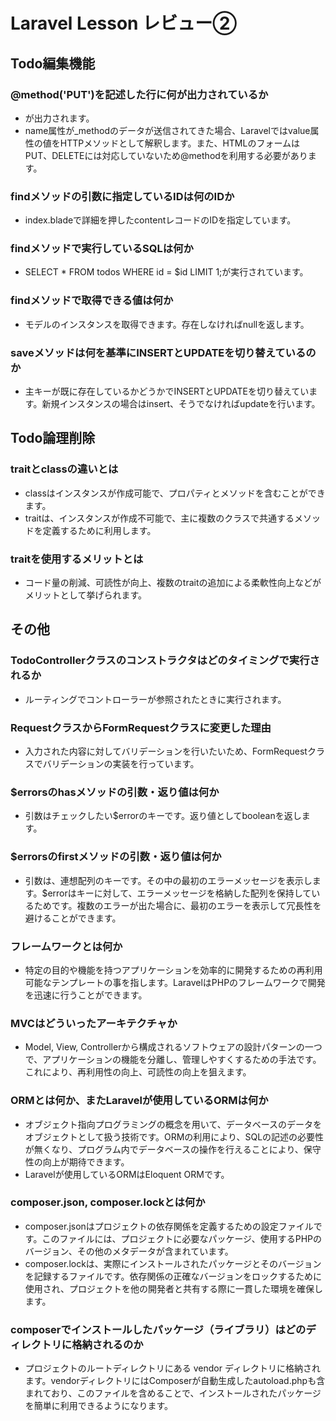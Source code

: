 # Laravel Lesson レビュー②

## Todo編集機能

### @method('PUT')を記述した行に何が出力されているか
* <input type="hidden" name="_method" value="PUT">が出力されます。
* name属性が_methodのデータが送信されてきた場合、Laravelではvalue属性の値をHTTPメソッドとして解釈します。また、HTMLのフォームはPUT、DELETEには対応していないため@methodを利用する必要があります。
### findメソッドの引数に指定しているIDは何のIDか
* index.bladeで詳細を押したcontentレコードのIDを指定しています。
### findメソッドで実行しているSQLは何か
* SELECT * FROM todos WHERE id = $id LIMIT 1;が実行されています。
### findメソッドで取得できる値は何か
* モデルのインスタンスを取得できます。存在しなければnullを返します。
### saveメソッドは何を基準にINSERTとUPDATEを切り替えているのか
* 主キーが既に存在しているかどうかでINSERTとUPDATEを切り替えています。新規インスタンスの場合はinsert、そうでなければupdateを行います。
## Todo論理削除

### traitとclassの違いとは
* classはインスタンスが作成可能で、プロパティとメソッドを含むことができます。
* traitは、インスタンスが作成不可能で、主に複数のクラスで共通するメソッドを定義するために利用します。
### traitを使用するメリットとは
* コード量の削減、可読性が向上、複数のtraitの追加による柔軟性向上などがメリットとして挙げられます。
## その他

### TodoControllerクラスのコンストラクタはどのタイミングで実行されるか
* ルーティングでコントローラーが参照されたときに実行されます。
### RequestクラスからFormRequestクラスに変更した理由
* 入力された内容に対してバリデーションを行いたいため、FormRequestクラスでバリデーションの実装を行っています。
### $errorsのhasメソッドの引数・返り値は何か
* 引数はチェックしたい$errorのキーです。返り値としてbooleanを返します。
### $errorsのfirstメソッドの引数・返り値は何か
* 引数は、連想配列のキーです。その中の最初のエラーメッセージを表示します。$errorはキーに対して、エラーメッセージを格納した配列を保持しているためです。複数のエラーが出た場合に、最初のエラーを表示して冗長性を避けることができます。
### フレームワークとは何か
* 特定の目的や機能を持つアプリケーションを効率的に開発するための再利用可能なテンプレートの事を指します。LaravelはPHPのフレームワークで開発を迅速に行うことができます。
### MVCはどういったアーキテクチャか
* Model, View, Controllerから構成されるソフトウェアの設計パターンの一つで、アプリケーションの機能を分離し、管理しやすくするための手法です。これにより、再利用性の向上、可読性の向上を狙えます。
### ORMとは何か、またLaravelが使用しているORMは何か
* オブジェクト指向プログラミングの概念を用いて、データベースのデータをオブジェクトとして扱う技術です。ORMの利用により、SQLの記述の必要性が無くなり、プログラム内でデータベースの操作を行えることにより、保守性の向上が期待できます。
* Laravelが使用しているORMはEloquent ORMです。
### composer.json, composer.lockとは何か
* composer.jsonはプロジェクトの依存関係を定義するための設定ファイルです。このファイルには、プロジェクトに必要なパッケージ、使用するPHPのバージョン、その他のメタデータが含まれています。
* composer.lockは、実際にインストールされたパッケージとそのバージョンを記録するファイルです。依存関係の正確なバージョンをロックするために使用され、プロジェクトを他の開発者と共有する際に一貫した環境を確保します。
### composerでインストールしたパッケージ（ライブラリ）はどのディレクトリに格納されるのか
* プロジェクトのルートディレクトリにある vendor ディレクトリに格納されます。vendorディレクトリにはComposerが自動生成したautoload.phpも含まれており、このファイルを含めることで、インストールされたパッケージを簡単に利用できるようになります。